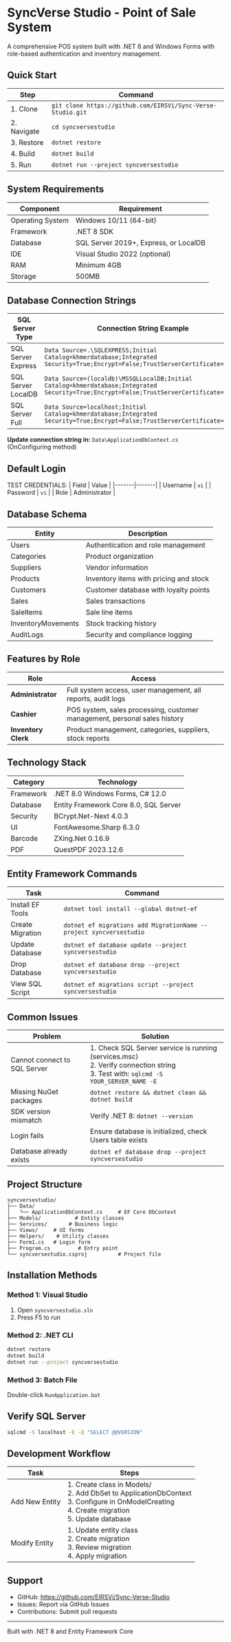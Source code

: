 ﻿# SyncVerse Studio - Point of Sale System

A comprehensive POS system built with .NET 8 and Windows Forms with role-based authentication and inventory management.

## Quick Start

| Step | Command |
|------|---------|
| 1. Clone | `git clone https://github.com/EIRSVi/Sync-Verse-Studio.git` |
| 2. Navigate | `cd syncversestudio` |
| 3. Restore | `dotnet restore` |
| 4. Build | `dotnet build` |
| 5. Run | `dotnet run --project syncversestudio` |

## System Requirements

| Component | Requirement |
|-----------|-------------|
| Operating System | Windows 10/11 (64-bit) |
| Framework | .NET 8 SDK |
| Database | SQL Server 2019+, Express, or LocalDB |
| IDE | Visual Studio 2022 (optional) |
| RAM | Minimum 4GB |
| Storage | 500MB |

## Database Connection Strings

| SQL Server Type | Connection String Example |
|----------------|---------------------------|
| SQL Server Express | `Data Source=.\SQLEXPRESS;Initial Catalog=khmerdatabase;Integrated Security=True;Encrypt=False;TrustServerCertificate=True;` |
| SQL Server LocalDB | `Data Source=(localdb)\MSSQLLocalDB;Initial Catalog=khmerdatabase;Integrated Security=True;Encrypt=False;TrustServerCertificate=True;` |
| SQL Server Full | `Data Source=localhost;Initial Catalog=khmerdatabase;Integrated Security=True;Encrypt=False;TrustServerCertificate=True;` |

**Update connection string in:** `Data\ApplicationDbContext.cs` (OnConfiguring method)

## Default Login
TEST CREDENTIALS:
| Field | Value |
|-------|-------| 
| Username | `vi` |
| Password | `vi` |
| Role | Administrator |

## Database Schema

| Entity | Description |
|--------|-------------|
| Users | Authentication and role management |
| Categories | Product organization |
| Suppliers | Vendor information |
| Products | Inventory items with pricing and stock |
| Customers | Customer database with loyalty points |
| Sales | Sales transactions |
| SaleItems | Sale line items |
| InventoryMovements | Stock tracking history |
| AuditLogs | Security and compliance logging |

## Features by Role

| Role | Access |
|------|--------|
| **Administrator** | Full system access, user management, all reports, audit logs |
| **Cashier** | POS system, sales processing, customer management, personal sales history |
| **Inventory Clerk** | Product management, categories, suppliers, stock reports |

## Technology Stack

| Category | Technology |
|----------|-----------|
| Framework | .NET 8.0 Windows Forms, C# 12.0 |
| Database | Entity Framework Core 8.0, SQL Server |
| Security | BCrypt.Net-Next 4.0.3 |
| UI | FontAwesome.Sharp 6.3.0 |
| Barcode | ZXing.Net 0.16.9 |
| PDF | QuestPDF 2023.12.6 |

## Entity Framework Commands

| Task | Command |
|------|---------|
| Install EF Tools | `dotnet tool install --global dotnet-ef` |
| Create Migration | `dotnet ef migrations add MigrationName --project syncversestudio` |
| Update Database | `dotnet ef database update --project syncversestudio` |
| Drop Database | `dotnet ef database drop --project syncversestudio` |
| View SQL Script | `dotnet ef migrations script --project syncversestudio` |

## Common Issues

| Problem | Solution |
|---------|----------|
| Cannot connect to SQL Server | 1. Check SQL Server service is running (services.msc)<br>2. Verify connection string<br>3. Test with: `sqlcmd -S YOUR_SERVER_NAME -E` |
| Missing NuGet packages | `dotnet restore && dotnet clean && dotnet build` |
| SDK version mismatch | Verify .NET 8: `dotnet --version` |
| Login fails | Ensure database is initialized, check Users table exists |
| Database already exists | `dotnet ef database drop --project syncversestudio` |

## Project Structure

```
syncversestudio/
├── Data/
│   └── ApplicationDbContext.cs     # EF Core DbContext
├── Models/           # Entity classes
├── Services/       # Business logic
├── Views/     # UI forms
├── Helpers/    # Utility classes
├── Form1.cs   # Login form
├── Program.cs         # Entry point
└── syncversestudio.csproj          # Project file
```

## Installation Methods

### Method 1: Visual Studio
1. Open `syncversestudio.sln`
2. Press F5 to run

### Method 2: .NET CLI
```bash
dotnet restore
dotnet build
dotnet run --project syncversestudio
```

### Method 3: Batch File
Double-click `RunApplication.bat`

## Verify SQL Server

```bash
sqlcmd -S localhost -E -Q "SELECT @@VERSION"
```

## Development Workflow

| Task | Steps |
|------|-------|
| Add New Entity | 1. Create class in Models/<br>2. Add DbSet to ApplicationDbContext<br>3. Configure in OnModelCreating<br>4. Create migration<br>5. Update database |
| Modify Entity | 1. Update entity class<br>2. Create migration<br>3. Review migration<br>4. Apply migration |

## Support

- GitHub: https://github.com/EIRSVi/Sync-Verse-Studio
- Issues: Report via GitHub Issues
- Contributions: Submit pull requests

---

Built with .NET 8 and Entity Framework Core